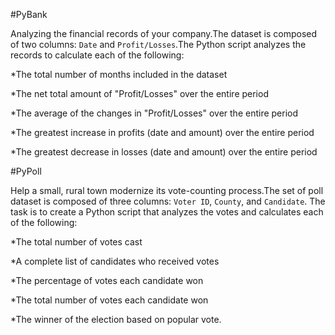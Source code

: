 #PyBank

Analyzing the financial records of your company.The dataset is composed of two columns: `Date` and `Profit/Losses`.The Python script analyzes the records to calculate each of the following:

*The total number of months included in the dataset

*The net total amount of "Profit/Losses" over the entire period

*The average of the changes in "Profit/Losses" over the entire period

*The greatest increase in profits (date and amount) over the entire period

*The greatest decrease in losses (date and amount) over the entire period


#PyPoll

Help a small, rural town modernize its vote-counting process.The set of poll dataset is composed of three columns: `Voter ID`, `County`, and `Candidate`. The task is to create a Python script that analyzes the votes and calculates each of the following:

*The total number of votes cast

*A complete list of candidates who received votes

*The percentage of votes each candidate won

*The total number of votes each candidate won

*The winner of the election based on popular vote.
